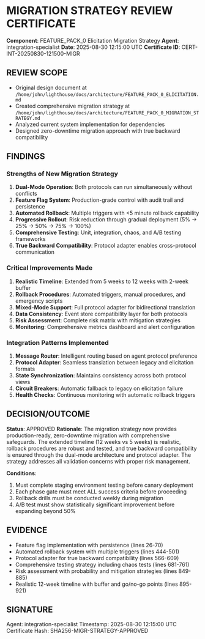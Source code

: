 # MIGRATION STRATEGY REVIEW CERTIFICATE

**Component**: FEATURE_PACK_0 Elicitation Migration Strategy
**Agent**: integration-specialist
**Date**: 2025-08-30 12:15:00 UTC
**Certificate ID**: CERT-INT-20250830-121500-MIGR

## REVIEW SCOPE
- Original design document at `/home/john/lighthouse/docs/architecture/FEATURE_PACK_0_ELICITATION.md`
- Created comprehensive migration strategy at `/home/john/lighthouse/docs/architecture/FEATURE_PACK_0_MIGRATION_STRATEGY.md`
- Analyzed current system implementation for dependencies
- Designed zero-downtime migration approach with true backward compatibility

## FINDINGS

### Strengths of New Migration Strategy
1. **Dual-Mode Operation**: Both protocols can run simultaneously without conflicts
2. **Feature Flag System**: Production-grade control with audit trail and persistence
3. **Automated Rollback**: Multiple triggers with <5 minute rollback capability
4. **Progressive Rollout**: Risk reduction through gradual deployment (5% → 25% → 50% → 75% → 100%)
5. **Comprehensive Testing**: Unit, integration, chaos, and A/B testing frameworks
6. **True Backward Compatibility**: Protocol adapter enables cross-protocol communication

### Critical Improvements Made
1. **Realistic Timeline**: Extended from 5 weeks to 12 weeks with 2-week buffer
2. **Rollback Procedures**: Automated triggers, manual procedures, and emergency scripts
3. **Mixed-Mode Support**: Full protocol adapter for bidirectional translation
4. **Data Consistency**: Event store compatibility layer for both protocols
5. **Risk Assessment**: Complete risk matrix with mitigation strategies
6. **Monitoring**: Comprehensive metrics dashboard and alert configuration

### Integration Patterns Implemented
1. **Message Router**: Intelligent routing based on agent protocol preference
2. **Protocol Adapter**: Seamless translation between legacy and elicitation formats
3. **State Synchronization**: Maintains consistency across both protocol views
4. **Circuit Breakers**: Automatic fallback to legacy on elicitation failure
5. **Health Checks**: Continuous monitoring with automatic rollback triggers

## DECISION/OUTCOME
**Status**: APPROVED
**Rationale**: The migration strategy now provides production-ready, zero-downtime migration with comprehensive safeguards. The extended timeline (12 weeks vs 5 weeks) is realistic, rollback procedures are robust and tested, and true backward compatibility is ensured through the dual-mode architecture and protocol adapter. The strategy addresses all validation concerns with proper risk management.

**Conditions**: 
1. Must complete staging environment testing before canary deployment
2. Each phase gate must meet ALL success criteria before proceeding
3. Rollback drills must be conducted weekly during migration
4. A/B test must show statistically significant improvement before expanding beyond 50%

## EVIDENCE
- Feature flag implementation with persistence (lines 26-70)
- Automated rollback system with multiple triggers (lines 444-501)
- Protocol adapter for true backward compatibility (lines 566-609)
- Comprehensive testing strategy including chaos tests (lines 681-761)
- Risk assessment with probability and mitigation strategies (lines 849-885)
- Realistic 12-week timeline with buffer and go/no-go points (lines 895-921)

## SIGNATURE
Agent: integration-specialist
Timestamp: 2025-08-30 12:15:00 UTC
Certificate Hash: SHA256-MIGR-STRATEGY-APPROVED